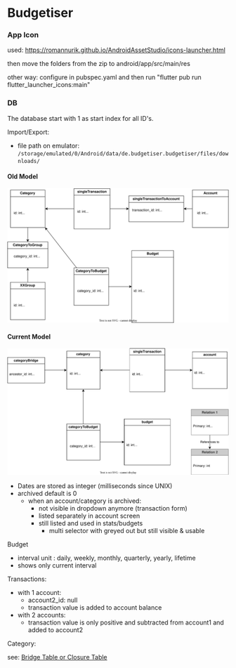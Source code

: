 # Budgetiser

### App Icon

used: https://romannurik.github.io/AndroidAssetStudio/icons-launcher.html

then move the folders from the zip to android/app/src/main/res

other way: configure in pubspec.yaml and then run "flutter pub run flutter_launcher_icons:main"

### DB

The database start with 1 as start index for all ID's.

Import/Export:

- file path on emulator: `/storage/emulated/0/Android/data/de.budgetiser.budgetiser/files/downloads/`

#### Old Model

![Alt text](db.drawio.svg)

#### Current Model

![Alt text](dbv2.drawio.svg)

- Dates are stored as integer (milliseconds since UNIX)
- archived default is 0
  - when an account/category is archived:
    - not visible in dropdown anymore (transaction form)
    - listed separately in account screen
    - still listed and used in stats/budgets
      - multi selector with greyed out but still visible & usable

Budget

- interval unit : daily, weekly, monthly, quarterly, yearly, lifetime
- shows only current interval

Transactions:

- with 1 account:
  - account2_id: null
  - transaction value is added to account balance
- with 2 accounts:
  - transaction value is only positive and subtracted from account1 and added to account2

Category:

see: [Bridge Table or Closure Table](https://www.databasestar.com/hierarchical-data-sql/#:~:text=specific%20use%20case-,Bridge%20Table%20or%20Closure%20Table,-The%20Bridge%20Table)
